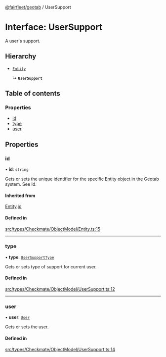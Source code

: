 [@fairfleet/geotab](../README.md) / UserSupport

# Interface: UserSupport

A user's support.

## Hierarchy

- [`Entity`](Entity.md)

  ↳ **`UserSupport`**

## Table of contents

### Properties

- [id](UserSupport.md#id)
- [type](UserSupport.md#type)
- [user](UserSupport.md#user)

## Properties

### id

• **id**: `string`

Gets or sets the unique identifier for the specific [Entity](Entity.md) object in the Geotab system. See Id.

#### Inherited from

[Entity](Entity.md).[id](Entity.md#id)

#### Defined in

[src/types/Checkmate/ObjectModel/Entity.ts:15](https://github.com/fairfleet/geotab/blob/b682f10/src/types/Checkmate/ObjectModel/Entity.ts#L15)

___

### type

• **type**: [`UserSupportType`](../README.md#usersupporttype)

Gets or sets type of support for current user.

#### Defined in

[src/types/Checkmate/ObjectModel/UserSupport.ts:12](https://github.com/fairfleet/geotab/blob/b682f10/src/types/Checkmate/ObjectModel/UserSupport.ts#L12)

___

### user

• **user**: [`User`](User.md)

Gets or sets the user.

#### Defined in

[src/types/Checkmate/ObjectModel/UserSupport.ts:14](https://github.com/fairfleet/geotab/blob/b682f10/src/types/Checkmate/ObjectModel/UserSupport.ts#L14)
